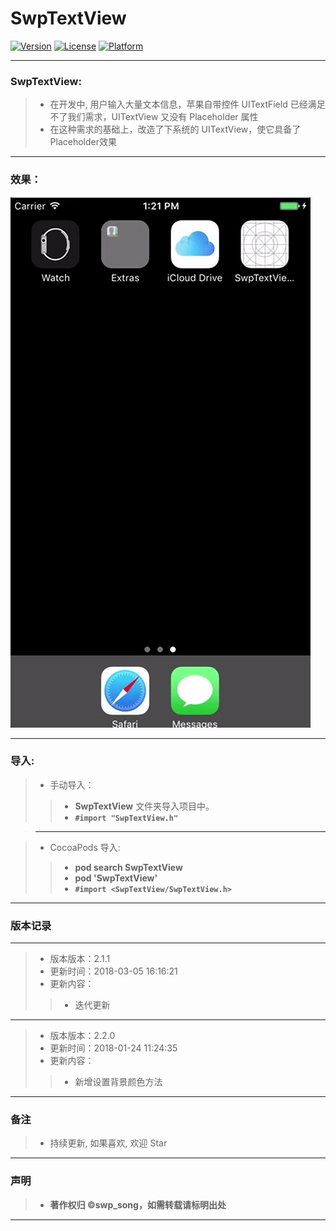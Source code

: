 # SwpTextView

[![Version](https://img.shields.io/cocoapods/v/SwpTextView.svg?style=flat)](http://cocoapods.org/pods/SwpTextView) [![License](https://img.shields.io/cocoapods/l/SwpTextView.svg?style=flat)](http://cocoapods.org/pods/SwpTextView) [![Platform](https://img.shields.io/cocoapods/p/SwpTextView.svg?style=flat)](http://cocoapods.org/pods/SwpTextView)


-------


### SwpTextView:

> * 在开发中, 用户输入大量文本信息，苹果自带控件 UITextField 已经满足不了我们需求，UITextView 又没有 Placeholder 属性
> * 在这种需求的基础上，改造了下系统的 UITextView，使它具备了 Placeholder效果

-------

### 效果：

![(引导页面效果)](https://raw.githubusercontent.com/swp-song/SwpTextView/master/Screenshot/SwpTextView.gif)

-------

### 导入:

> * 手动导入：
> 
>> * **SwpTextView** 文件夹导入项目中。
>> * **`#import "SwpTextView.h"`**

> -------

> * CocoaPods 导入:
> 
>> * **pod search SwpTextView**
>> * **pod 'SwpTextView'**
>> * **`#import <SwpTextView/SwpTextView.h>`**

-------


### 版本记录

-------

> * 版本版本：2.1.1
> * 更新时间：2018-03-05 16:16:21
> * 更新内容：
> 
> >  *  迭代更新

-------

> * 版本版本：2.2.0
> * 更新时间：2018-01-24 11:24:35
> * 更新内容：
> 
>> *  新增设置背景颜色方法

-------


### 备注

> * 持续更新, 如果喜欢, 欢迎 Star

-------

### 声明

 > * **著作权归 ©swp_song，如需转载请标明出处**

-------




